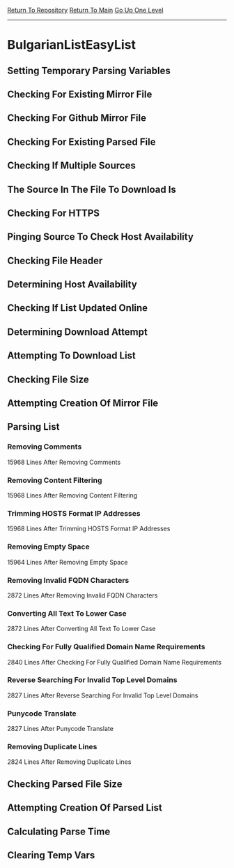 [Return To Repository](https://github.com/bast69/piholeparser/)
[Return To Main](https://github.com/bast69/piholeparser/blob/master/RecentRunLogs/Mainlog.md)
[Go Up One Level](https://github.com/bast69/piholeparser/blob/master/RecentRunLogs/TopLevelScripts/30-Processing-External-Blacklists.md)
____________________________________
# BulgarianListEasyList
## Setting Temporary Parsing Variables
## Checking For Existing Mirror File
## Checking For Github Mirror File
## Checking For Existing Parsed File
## Checking If Multiple Sources
## The Source In The File To Download Is
## Checking For HTTPS
## Pinging Source To Check Host Availability
## Checking File Header
## Determining Host Availability
## Checking If List Updated Online
## Determining Download Attempt
## Attempting To Download List
## Checking File Size
## Attempting Creation Of Mirror File
## Parsing List
### Removing Comments
15968 Lines After Removing Comments
### Removing Content Filtering
15968 Lines After Removing Content Filtering
### Trimming HOSTS Format IP Addresses
15968 Lines After Trimming HOSTS Format IP Addresses
### Removing Empty Space
15964 Lines After Removing Empty Space
### Removing Invalid FQDN Characters
2872 Lines After Removing Invalid FQDN Characters
### Converting All Text To Lower Case
2872 Lines After Converting All Text To Lower Case
### Checking For Fully Qualified Domain Name Requirements
2840 Lines After Checking For Fully Qualified Domain Name Requirements
### Reverse Searching For Invalid Top Level Domains
2827 Lines After Reverse Searching For Invalid Top Level Domains
### Punycode Translate
2827 Lines After Punycode Translate
### Removing Duplicate Lines
2824 Lines After Removing Duplicate Lines
## Checking Parsed File Size
## Attempting Creation Of Parsed List
## Calculating Parse Time
## Clearing Temp Vars
